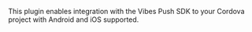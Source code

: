 This plugin enables integration with the Vibes Push SDK to your Cordova project with Android and iOS supported.
